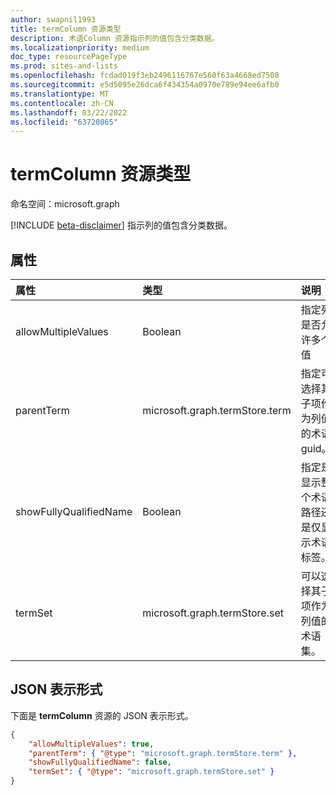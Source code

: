 ```yaml
---
author: swapnil1993
title: termColumn 资源类型
description: 术语Column 资源指示列的值包含分类数据。
ms.localizationpriority: medium
doc_type: resourcePageType
ms.prod: sites-and-lists
ms.openlocfilehash: fcdad019f3eb2496116767e560f63a4668ed7508
ms.sourcegitcommit: e5d5095e26dca6f434354a0970e789e94ee6afb0
ms.translationtype: MT
ms.contentlocale: zh-CN
ms.lasthandoff: 03/22/2022
ms.locfileid: "63720865"
---
```

# <a name="termcolumn-resource-type"></a>termColumn 资源类型

命名空间：microsoft.graph

[!INCLUDE [beta-disclaimer](../../includes/beta-disclaimer.md)]
指示列的值包含分类数据。

## <a name="properties"></a>属性

| 属性               | 类型                           | 说明                                                               |
| :--------------------- | :----------------------------- | :------------------------------------------------------------------------ |
| allowMultipleValues    | Boolean                        | 指定列是否允许多个值               |
| parentTerm             | microsoft.graph.termStore.term | 指定可选择其子项作为列值的术语 guid。 |
| showFullyQualifiedName | Boolean                        | 指定是显示整个术语路径还是仅显示术语标签。 |
| termSet                | microsoft.graph.termStore.set  | 可以选择其子项作为列值的术语集。                 |

## <a name="json-representation"></a>JSON 表示形式

下面是 **termColumn** 资源的 JSON 表示形式。

<!-- { "blockType": "resource", "@odata.type": "microsoft.graph.termColumn" } -->

```json
{
    "allowMultipleValues": true,
    "parentTerm": { "@type": "microsoft.graph.termStore.term" },
    "showFullyQualifiedName": false,
    "termSet": { "@type": "microsoft.graph.termStore.set" }
}
```
